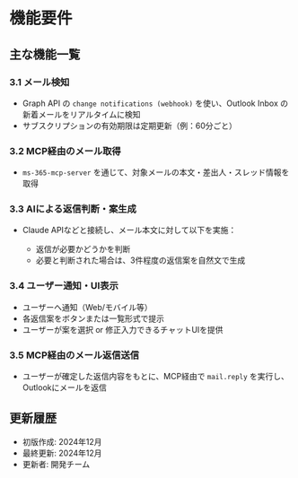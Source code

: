 # 機能要件

## 主な機能一覧

### 3.1 メール検知

* Graph API の `change notifications (webhook)` を使い、Outlook Inbox の新着メールをリアルタイムに検知
* サブスクリプションの有効期限は定期更新（例：60分ごと）

### 3.2 MCP経由のメール取得

* `ms-365-mcp-server` を通じて、対象メールの本文・差出人・スレッド情報を取得

### 3.3 AIによる返信判断・案生成

* Claude APIなどと接続し、メール本文に対して以下を実施：

  * 返信が必要かどうかを判断
  * 必要と判断された場合は、3件程度の返信案を自然文で生成

### 3.4 ユーザー通知・UI表示

* ユーザーへ通知（Web/モバイル等）
* 各返信案をボタンまたは一覧形式で提示
* ユーザーが案を選択 or 修正入力できるチャットUIを提供

### 3.5 MCP経由のメール返信送信

* ユーザーが確定した返信内容をもとに、MCP経由で `mail.reply` を実行し、Outlookにメールを返信

## 更新履歴

- 初版作成: 2024年12月
- 最終更新: 2024年12月
- 更新者: 開発チーム
